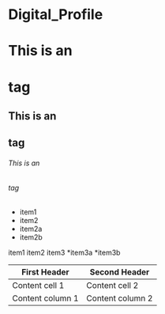 # Digital_Profile
# This is an <h1> tag
## This is an <h2> tag
###### This is an <h6> tag


* item1
* item2
* item2a
* item2b

item1
item2
item3
*item3a
*item3b

First Header | Second Header
------------ | ------------
Content cell 1| Content cell 2
Content column 1 | Content column 2



